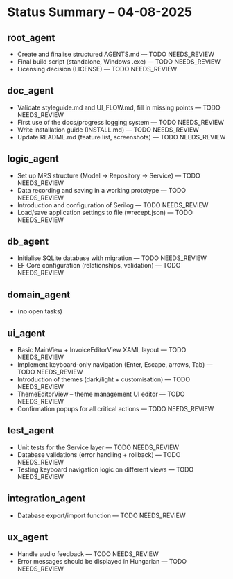 # Status Summary – 04-08-2025

## root_agent
- Create and finalise structured AGENTS.md — TODO NEEDS_REVIEW
- Final build script (standalone, Windows .exe) — TODO NEEDS_REVIEW
- Licensing decision (LICENSE) — TODO NEEDS_REVIEW

## doc_agent
- Validate styleguide.md and UI_FLOW.md, fill in missing points — TODO NEEDS_REVIEW
- First use of the docs/progress logging system — TODO NEEDS_REVIEW
- Write installation guide (INSTALL.md) — TODO NEEDS_REVIEW
- Update README.md (feature list, screenshots) — TODO NEEDS_REVIEW

## logic_agent
- Set up MRS structure (Model → Repository → Service) — TODO NEEDS_REVIEW
- Data recording and saving in a working prototype — TODO NEEDS_REVIEW
- Introduction and configuration of Serilog — TODO NEEDS_REVIEW
- Load/save application settings to file (wrecept.json) — TODO NEEDS_REVIEW

## db_agent
- Initialise SQLite database with migration — TODO NEEDS_REVIEW
- EF Core configuration (relationships, validation) — TODO NEEDS_REVIEW

## domain_agent
- (no open tasks)

## ui_agent
- Basic MainView + InvoiceEditorView XAML layout — TODO NEEDS_REVIEW
- Implement keyboard-only navigation (Enter, Escape, arrows, Tab) — TODO NEEDS_REVIEW
- Introduction of themes (dark/light + customisation) — TODO NEEDS_REVIEW
- ThemeEditorView – theme management UI editor — TODO NEEDS_REVIEW
- Confirmation popups for all critical actions — TODO NEEDS_REVIEW

## test_agent
- Unit tests for the Service layer — TODO NEEDS_REVIEW
- Database validations (error handling + rollback) — TODO NEEDS_REVIEW
- Testing keyboard navigation logic on different views — TODO NEEDS_REVIEW

## integration_agent
- Database export/import function — TODO NEEDS_REVIEW

## ux_agent
- Handle audio feedback — TODO NEEDS_REVIEW
- Error messages should be displayed in Hungarian — TODO NEEDS_REVIEW

